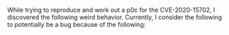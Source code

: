 
While trying to reproduce and work out a p0c for the CVE-2020-15702, I discovered the following weird behavior.
Currently, I consider the following to potentially be a bug because of the following:
